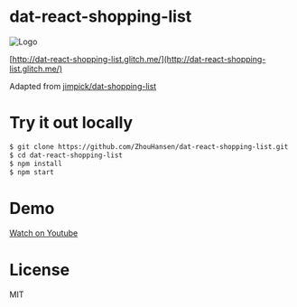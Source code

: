 # dat-react-shopping-list

![Logo](https://dat-shopping-list.glitch.me/img/dat-shopping-list-96.png)

[http://dat-react-shopping-list.glitch.me/](http://dat-react-shopping-list.glitch.me/)

Adapted from [jimpick/dat-shopping-list](https://github.com/jimpick/dat-shopping-list)

# Try it out locally

```bash
$ git clone https://github.com/ZhouHansen/dat-react-shopping-list.git
$ cd dat-react-shopping-list
$ npm install
$ npm start
```

# Demo

[Watch on Youtube](https://www.youtube.com/watch?v=e48GsHj-nVk)

# License

MIT
